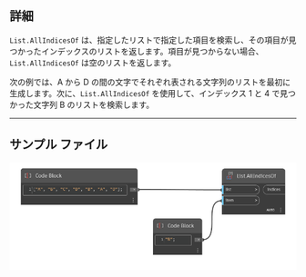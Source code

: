 ## 詳細
`List.AllIndicesOf` は、指定したリストで指定した項目を検索し、その項目が見つかったインデックスのリストを返します。項目が見つからない場合、`List.AllIndicesOf` は空のリストを返します。

次の例では、A から D の間の文字でそれぞれ表される文字列のリストを最初に生成します。次に、`List.AllIndicesOf` を使用して、インデックス 1 と 4 で見つかった文字列 B のリストを検索します。
___
## サンプル ファイル

![List.AllIndicesOf](./DSCore.List.AllIndicesOf_img.jpg)

